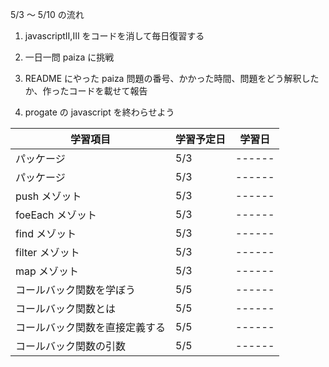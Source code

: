 5/3 ～ 5/10 の流れ

1. javascriptⅡ,Ⅲ をコードを消して毎日復習する

2. 一日一問 paiza に挑戦

3. README にやった paiza 問題の番号、かかった時間、問題をどう解釈したか、作ったコードを載せて報告

4. progate の javascript を終わらせよう

| 学習項目                       | 学習予定日 | 学習日 |
| ------------------------------ | ---------- | ------ |
| パッケージ                     | 5/3        | ------ |
| パッケージ                     | 5/3        | ------ |
| push メゾット                  | 5/3        | ------ |
| foeEach メゾット               | 5/3        | ------ |
| find メゾット                  | 5/3        | ------ |
| filter メゾット                | 5/3        | ------ |
| map メゾット                   | 5/3        | ------ |
| コールバック関数を学ぼう       | 5/5        | ------ |
| コールバック関数とは           | 5/5        | ------ |
| コールバック関数を直接定義する | 5/5        | ------ |
| コールバック関数の引数         | 5/5        | ------ |
